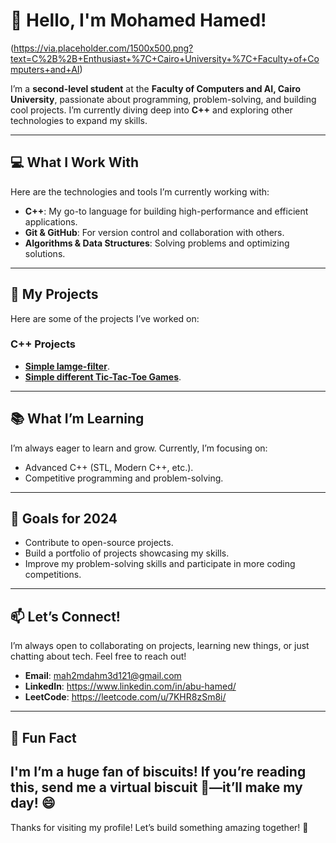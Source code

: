 # 👋 Hello, I'm Mohamed Hamed!

(https://via.placeholder.com/1500x500.png?text=C%2B%2B+Enthusiast+%7C+Cairo+University+%7C+Faculty+of+Computers+and+AI) 

I’m a **second-level student** at the **Faculty of Computers and AI, Cairo University**, passionate about programming, problem-solving, and building cool projects. I’m currently diving deep into **C++** and exploring other technologies to expand my skills.

---

## 💻 What I Work With

Here are the technologies and tools I’m currently working with:

- **C++**: My go-to language for building high-performance and efficient applications.
- **Git & GitHub**: For version control and collaboration with others.
- **Algorithms & Data Structures**: Solving problems and optimizing solutions.

---

## 🚀 My Projects

Here are some of the projects I’ve worked on:

### C++ Projects
- **[Simple Iamge-filter](https://github.com/iamM0hamed/Image-simple-filters)**.
- **[Simple different Tic-Tac-Toe Games](https://github.com/iamM0hamed/TIC-TAC-TOE-DIFFERENT-GAMES)**.  
  
---

## 📚 What I’m Learning

I’m always eager to learn and grow. Currently, I’m focusing on:
- Advanced C++ (STL, Modern C++, etc.).
- Competitive programming and problem-solving.
---

## 🌟 Goals for 2024

- Contribute to open-source projects.
- Build a portfolio of projects showcasing my skills.
- Improve my problem-solving skills and participate in more coding competitions.

---

## 📫 Let’s Connect!

I’m always open to collaborating on projects, learning new things, or just chatting about tech. Feel free to reach out!

- **Email**: mah2mdahm3d121@gmail.com
- **LinkedIn**: https://www.linkedin.com/in/abu-hamed/
- **LeetCode**: https://leetcode.com/u/7KHR8zSm8i/
  
---

## 🍪 Fun Fact

I'm 
I’m a huge fan of biscuits! If you’re reading this, send me a virtual biscuit 🍪—it’ll make my day! 😄
---

Thanks for visiting my profile! Let’s build something amazing together! 🚀
